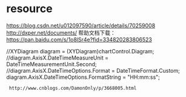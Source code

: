# resource

https://blog.csdn.net/u012097590/article/details/70259008
http://dxper.net/documents/
帮助文档下载：https://pan.baidu.com/s/1o8lSr4e?fid=334820283806523


//XYDiagram diagram = (XYDiagram)chartControl.Diagram; 
            //diagram.AxisX.DateTimeMeasureUnit = DateTimeMeasurementUnit.Second; 
            //diagram.AxisX.DateTimeOptions.Format = DateTimeFormat.Custom; diagram.AxisX.DateTimeOptions.FormatString = "HH:mm:ss";
            
            
            
     http://www.cnblogs.com/DamonOnly/p/3668005.html
